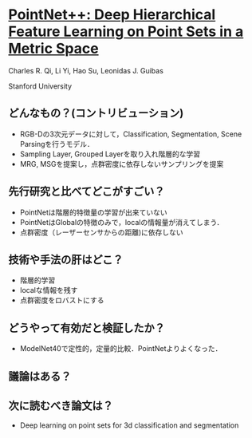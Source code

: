 # [PointNet++: Deep Hierarchical Feature Learning on Point Sets in a Metric Space](https://arxiv.org/abs/1706.02413)
Charles R. Qi, Li Yi, Hao Su, Leonidas J. Guibas

Stanford University

## どんなもの？(コントリビューション)
* RGB-Dの3次元データに対して，Classification, Segmentation, Scene Parsingを行うモデル．
* Sampling Layer, Grouped Layerを取り入れ階層的な学習
* MRG, MSGを提案し，点群密度に依存しないサンプリングを提案

## 先行研究と比べてどこがすごい？
* PointNetは階層的特徴量の学習が出来ていない
* PointNetはGlobalの特徴のみで，localの情報量が消えてしまう．
* 点群密度（レーザーセンサからの距離)に依存しない

## 技術や手法の肝はどこ？
* 階層的学習
* localな情報を残す
* 点群密度をロバストにする

## どうやって有効だと検証したか？
* ModelNet40で定性的，定量的比較．PointNetよりよくなった．

## 議論はある？

## 次に読むべき論文は？
* Deep learning on point sets for 3d classification and
segmentation
